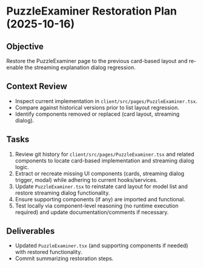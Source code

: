 # PuzzleExaminer Restoration Plan (2025-10-16)

## Objective
Restore the PuzzleExaminer page to the previous card-based layout and re-enable the streaming explanation dialog regression.

## Context Review
- Inspect current implementation in `client/src/pages/PuzzleExaminer.tsx`.
- Compare against historical versions prior to list layout regression.
- Identify components removed or replaced (card layout, streaming dialog).

## Tasks
1. Review git history for `client/src/pages/PuzzleExaminer.tsx` and related components to locate card-based implementation and streaming dialog logic.
2. Extract or recreate missing UI components (cards, streaming dialog trigger, modal) while adhering to current hooks/services.
3. Update `PuzzleExaminer.tsx` to reinstate card layout for model list and restore streaming dialog functionality.
4. Ensure supporting components (if any) are imported and functional.
5. Test locally via component-level reasoning (no runtime execution required) and update documentation/comments if necessary.

## Deliverables
- Updated `PuzzleExaminer.tsx` (and supporting components if needed) with restored functionality.
- Commit summarizing restoration steps.
